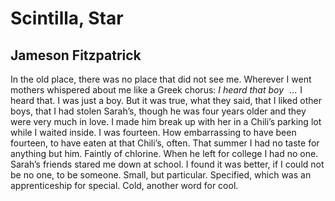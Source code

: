 # Scintilla, Star
## Jameson Fitzpatrick
In the old place, there was no place
that did not see me.
Wherever I went mothers whispered
about me like a Greek chorus:
 _I heard that boy_     ...    I heard that.
I was just a boy. But it was
true, what they said, that I liked
other boys, that I had stolen Sarah’s,
though he was four years older
and they were very much in love.
I made him break up with her
in a Chili’s parking lot
while I waited inside. I was
fourteen. How embarrassing
to have been fourteen, to have eaten
at that Chili’s, often. That summer
I had no taste for anything
but him. Faintly of chlorine.
When he left for college
I had no one. Sarah’s friends
stared me down at school.
I found it was better,
if I could not be no one,
to be someone. Small, but
particular. Specified, which was
an apprenticeship for special.
Cold, another word for cool.